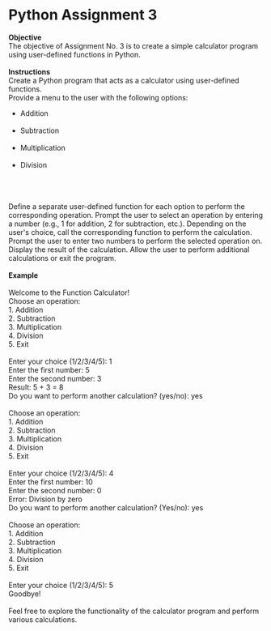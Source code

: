 <h1>Python Assignment 3</h1>
<b>Objective</b></br>
The objective of Assignment No. 3 is to create a simple calculator program using user-defined functions in Python.
</br></br>
<b>Instructions</b></br>
Create a Python program that acts as a calculator using user-defined functions.</br>
Provide a menu to the user with the following options:</br>
<ul>
<li>Addition</li></br>
<li>Subtraction</li></br>
<li>Multiplication</li></br>
<li>Division</li></br>
</ul>
</br></br>
Define a separate user-defined function for each option to perform the corresponding operation. Prompt the user to select an operation by entering a number (e.g., 1 for addition, 2 for subtraction, etc.). Depending on the user's choice, call the corresponding function to perform the calculation. Prompt the user to enter two numbers to perform the selected operation on. Display the result of the calculation. Allow the user to perform additional calculations or exit the program.</br>
</br>
<b>Example</b></br>
</br>
Welcome to the Function Calculator!</br>
Choose an operation:</br>
1. Addition</br>
2. Subtraction</br>
3. Multiplication</br>
4. Division</br>
5. Exit</br>
</br>
Enter your choice (1/2/3/4/5): 1</br>
Enter the first number: 5</br>
Enter the second number: 3</br>
Result: 5 + 3 = 8</br>
Do you want to perform another calculation? (yes/no): yes</br>
</br>
Choose an operation:</br>
1. Addition</br>
2. Subtraction</br>
3. Multiplication</br>
4. Division</br>
5. Exit</br>
</br>
Enter your choice (1/2/3/4/5): 4</br>
Enter the first number: 10</br>
Enter the second number: 0</br>
Error: Division by zero</br>
Do you want to perform another calculation? (Yes/no): yes</br>
</br>
Choose an operation:</br>
1. Addition</br>
2. Subtraction</br>
3. Multiplication</br>
4. Division</br>
5. Exit</br>
</br>
Enter your choice (1/2/3/4/5): 5</br>
Goodbye!</br>
</br>
Feel free to explore the functionality of the calculator program and perform various calculations. 
